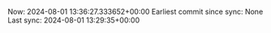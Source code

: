 Now: 2024-08-01 13:36:27.333652+00:00 Earliest commit since sync: None Last sync: 2024-08-01 13:29:35+00:00
